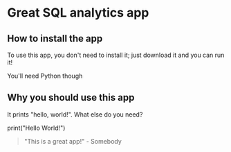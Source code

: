 # Great SQL analytics app

## How to install the app

To use this app, you don't need to install it; just download it and you can run it!

You'll need Python though

## Why you should use this app

It prints "hello, world!". What else do you need?

print("Hello World!")

> "This is a great app!" - Somebody

